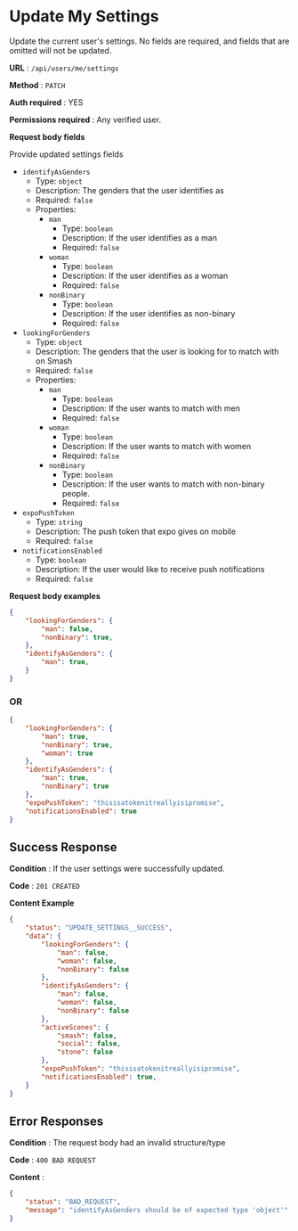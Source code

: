 # Update My Settings

Update the current user's settings. No fields are required, and fields that
are omitted will not be updated.

**URL** : `/api/users/me/settings`

**Method** : `PATCH`

**Auth required** : YES

**Permissions required** : Any verified user.

**Request body fields**

Provide updated settings fields

* `identifyAsGenders`
  * Type: `object`
  * Description: The genders that the user identifies as
  * Required: `false`
  * Properties:
    * `man`
      * Type: `boolean`
      * Description: If the user identifies as a man
      * Required: `false`
    * `woman`
      * Type: `boolean`
      * Description: If the user identifies as a woman
      * Required: `false`
    * `nonBinary`
      * Type: `boolean`
      * Description: If the user identifies as non-binary
      * Required: `false`
* `lookingForGenders`
  * Type: `object`
  * Description: The genders that the user is looking for to match with on Smash
  * Required: `false`
  * Properties:
    * `man`
      * Type: `boolean`
      * Description: If the user wants to match with men
      * Required: `false`
    * `woman`
      * Type: `boolean`
      * Description: If the user wants to match with women
      * Required: `false`
    * `nonBinary`
      * Type: `boolean`
      * Description: If the user wants to match with non-binary people.
      * Required: `false`
* `expoPushToken`
  * Type: `string`
  * Description: The push token that expo gives on mobile
  * Required: `false`
* `notificationsEnabled`
  * Type: `boolean`
  * Description: If the user would like to receive push notifications
  * Required: `false`

**Request body examples**

```json
{
    "lookingForGenders": {
        "man": false,
        "nonBinary": true,
    },
    "identifyAsGenders": {
        "man": true,
    }
}
```

### OR

```json
{
    "lookingForGenders": {
        "man": true,
        "nonBinary": true,
        "woman": true
    },
    "identifyAsGenders": {
        "man": true,
        "nonBinary": true
    },
    "expoPushToken": "thisisatokenitreallyisipromise",
    "notificationsEnabled": true
}
```

## Success Response

**Condition** : If the user settings were successfully updated.

**Code** : `201 CREATED`

**Content Example**

```json
{
    "status": "UPDATE_SETTINGS__SUCCESS",
    "data": {
        "lookingForGenders": {
            "man": false,
            "woman": false,
            "nonBinary": false
        },
        "identifyAsGenders": {
            "man": false,
            "woman": false,
            "nonBinary": false
        },
        "activeScenes": {
            "smash": false,
            "social": false,
            "stone": false
        },
        "expoPushToken": "thisisatokenitreallyisipromise",
        "notificationsEnabled": true,
    }
}
```


## Error Responses

**Condition** : The request body had an invalid structure/type

**Code** : `400 BAD REQUEST`

**Content** :
```json
{
    "status": "BAD_REQUEST",
    "message": "identifyAsGenders should be of expected type 'object'"
}
```

